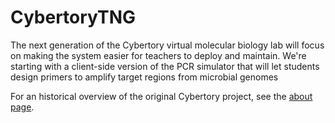 # CybertoryTNG

The next generation of the Cybertory virtual molecular biology lab will focus on making the system easier for teachers to deploy and maintain. We're starting with a client-side version of the PCR simulator that will let students design primers to amplify target regions from microbial genomes

For an historical overview of the original Cybertory project, see the [about page](https://github.com/rmhorton/cybertoryTNG/blob/main/about_cybertory.md).
